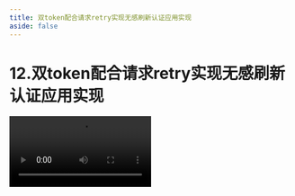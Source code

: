 ```yaml
---
title: 双token配合请求retry实现无感刷新认证应用实现
aside: false
---
```


# 12.双token配合请求retry实现无感刷新认证应用实现

<video autoplay src="http://qn.chinavanes.com/interview/project-interview/12.双token配合请求retry实现无感刷新认证应用实现.mp4" controls controlsList="nodownload" width="50%"/>

